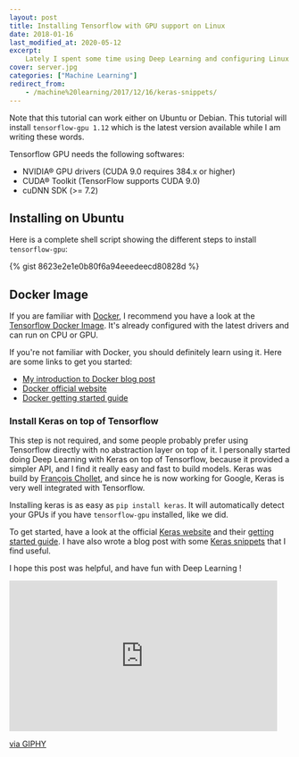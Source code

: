 ```yaml
---
layout: post
title: Installing Tensorflow with GPU support on Linux
date: 2018-01-16
last_modified_at: 2020-05-12
excerpt:
    Lately I spent some time using Deep Learning and configuring Linux servers with GPUs so the models train faster. In this short blog post I am going to list all what you have to follow in order to properly install the nvidia drivers, cuda, and other tools you'll need before running Tensorflow (or Keras) with GPU support. Let's get to it !
cover: server.jpg
categories: ["Machine Learning"]
redirect_from:
    - /machine%20learning/2017/12/16/keras-snippets/
---
```


Note that this tutorial can work either on Ubuntu or Debian.
This tutorial will install `tensorflow-gpu 1.12` which
is the latest version available while I am writing these words.

Tensorflow GPU needs the following softwares:

- NVIDIA® GPU drivers (CUDA 9.0 requires 384.x or higher)
- CUDA® Toolkit (TensorFlow supports CUDA 9.0)
- cuDNN SDK (>= 7.2)

## Installing on Ubuntu

Here is a complete shell script showing the different steps to install `tensorflow-gpu`:

{% gist 8623e2e1e0b80f6a94eeedeecd80828d %}

## Docker Image

If you are familiar with [Docker](https://www.docker.com/), I recommend you have a look at the [Tensorflow Docker Image](https://hub.docker.com/r/tensorflow/tensorflow/). It's already configured with the latest drivers and can run on CPU or GPU.

If you're not familiar with Docker, you should definitely learn using it. Here are some links to get you started:

- [My introduction to Docker blog post](/blog/2017/10/25/docker/)
- [Docker official website](https://www.docker.com/)
- [Docker getting started guide](https://docs.docker.com/get-started/)

### Install Keras on top of Tensorflow

This step is not required, and some people probably prefer using Tensorflow directly with no abstraction layer on top of it. I personally started doing Deep Learning with Keras on top of Tensorflow, because it provided a simpler API, and I find it really easy and fast to build models.
Keras was build by [François Chollet](https://twitter.com/fchollet?lang=en), and since he is now working for Google, Keras is very well integrated with Tensorflow.

Installing keras is as easy as `pip install keras`. It will automatically detect your GPUs if you have `tensorflow-gpu` installed, like we did.

To get started, have a look at the official [Keras website](https://keras.io/) and their [getting started guide](https://keras.io/#getting-started-30-seconds-to-keras). I have also wrote a blog post with some
[Keras snippets](/blog/2017/12/16/keras-snippets/)
that I find useful.

I hope this post was helpful, and have fun with Deep Learning !

<iframe src="https://giphy.com/embed/W9zNtyI9I4lG" width="480" height="270" frameBorder="0" class="giphy-embed" allowFullScreen></iframe><p><a href="https://giphy.com/gifs/neural-networks-W9zNtyI9I4lG">via GIPHY</a></p>
